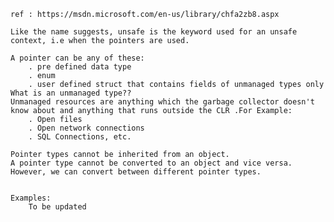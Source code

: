 
	ref : https://msdn.microsoft.com/en-us/library/chfa2zb8.aspx
	
	Like the name suggests, unsafe is the keyword used for an unsafe context, i.e when the pointers are used.
	
	A pointer can be any of these:
		. pre defined data type
		. enum
		. user defined struct that contains fields of unmanaged types only
	What is an unmanaged type?? 
	Unmanaged resources are anything which the garbage collector doesn't know about and anything that runs outside the CLR .For Example:
		. Open files
		. Open network connections
		. SQL Connections, etc. 
	
	Pointer types cannot be inherited from an object.
	A pointer type cannot be converted to an object and vice versa.
	However, we can convert between different pointer types.
	
	
	Examples:
		To be updated
	
